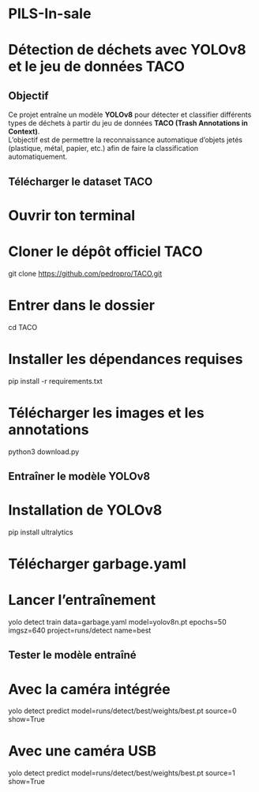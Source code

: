 # PILS-In-sale
# Détection de déchets avec YOLOv8 et le jeu de données TACO

## Objectif
Ce projet entraîne un modèle **YOLOv8** pour détecter et classifier différents types de déchets à partir du jeu de données **TACO (Trash Annotations in Context)**.  
L’objectif est de permettre la reconnaissance automatique d’objets jetés (plastique, métal, papier, etc.) afin de faire la classification automatiquement.

## Télécharger le dataset TACO
# Ouvrir ton terminal

# Cloner le dépôt officiel TACO
git clone https://github.com/pedropro/TACO.git

# Entrer dans le dossier
cd TACO

# Installer les dépendances requises
pip install -r requirements.txt

# Télécharger les images et les annotations
python3 download.py

## Entraîner le modèle YOLOv8
# Installation de YOLOv8
pip install ultralytics

# Télécharger garbage.yaml

# Lancer l’entraînement
yolo detect train data=garbage.yaml model=yolov8n.pt epochs=50 imgsz=640 project=runs/detect name=best

## Tester le modèle entraîné
# Avec la caméra intégrée
yolo detect predict model=runs/detect/best/weights/best.pt source=0 show=True

# Avec une caméra USB
yolo detect predict model=runs/detect/best/weights/best.pt source=1 show=True
